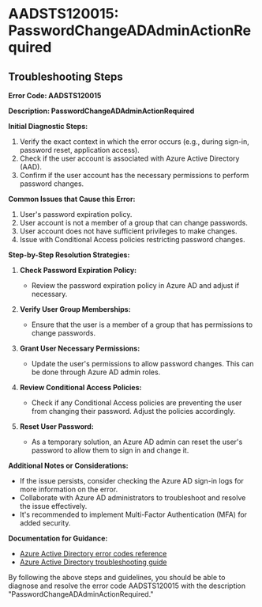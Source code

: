 # AADSTS120015: PasswordChangeADAdminActionRequired


## Troubleshooting Steps
**Error Code: AADSTS120015**

**Description: PasswordChangeADAdminActionRequired**

**Initial Diagnostic Steps:**
1. Verify the exact context in which the error occurs (e.g., during sign-in, password reset, application access).
2. Check if the user account is associated with Azure Active Directory (AAD).
3. Confirm if the user account has the necessary permissions to perform password changes.

**Common Issues that Cause this Error:**
1. User's password expiration policy.
2. User account is not a member of a group that can change passwords.
3. User account does not have sufficient privileges to make changes.
4. Issue with Conditional Access policies restricting password changes.

**Step-by-Step Resolution Strategies:**

1. **Check Password Expiration Policy:**
   - Review the password expiration policy in Azure AD and adjust if necessary.
   
2. **Verify User Group Memberships:**
   - Ensure that the user is a member of a group that has permissions to change passwords.
   
3. **Grant User Necessary Permissions:**
   - Update the user's permissions to allow password changes. This can be done through Azure AD admin roles.
   
4. **Review Conditional Access Policies:**
   - Check if any Conditional Access policies are preventing the user from changing their password. Adjust the policies accordingly.
   
5. **Reset User Password:**
   - As a temporary solution, an Azure AD admin can reset the user's password to allow them to sign in and change it.

**Additional Notes or Considerations:**
- If the issue persists, consider checking the Azure AD sign-in logs for more information on the error.
- Collaborate with Azure AD administrators to troubleshoot and resolve the issue effectively.
- It's recommended to implement Multi-Factor Authentication (MFA) for added security.

**Documentation for Guidance:**
- [Azure Active Directory error codes reference](https://docs.microsoft.com/en-us/azure/active-directory/develop/reference-aadsts-error-codes)
- [Azure Active Directory troubleshooting guide](https://docs.microsoft.com/en-us/azure/active-directory/fundamentals/active-directory-accesswhatis)

By following the above steps and guidelines, you should be able to diagnose and resolve the error code AADSTS120015 with the description "PasswordChangeADAdminActionRequired."